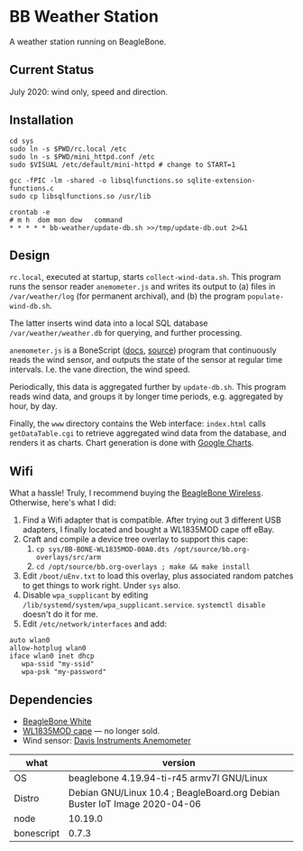 # BB Weather Station

A weather station running on BeagleBone. 

## Current Status

July 2020: wind only, speed and direction. 

## Installation

```
cd sys
sudo ln -s $PWD/rc.local /etc
sudo ln -s $PWD/mini_httpd.conf /etc
sudo $VISUAL /etc/default/mini-httpd # change to START=1

gcc -fPIC -lm -shared -o libsqlfunctions.so sqlite-extension-functions.c
sudo cp libsqlfunctions.so /usr/lib

crontab -e
# m h  dom mon dow   command
* * * * * bb-weather/update-db.sh >>/tmp/update-db.out 2>&1
```

## Design

`rc.local`, executed at startup, starts `collect-wind-data.sh`.
This program runs the sensor reader `anemometer.js` and writes its output
to (a) files in `/var/weather/log` (for permanent archival), and 
(b) the program `populate-wind-db.sh`.

The latter inserts wind data into a local SQL database 
`/var/weather/weather.db` for querying, and further processing.

`anemometer.js` is a BoneScript ([docs](http://beagleboard.org/bonescript), 
[source](https://github.com/jadonk/bonescript)) program that continuously reads the
wind sensor, and outputs
the state of the sensor at regular time intervals. 
I.e. the vane direction, the wind speed. 

Periodically, this data is aggregated further by `update-db.sh`. This program 
reads wind data, and groups it by longer time periods, 
e.g. aggregated by hour, by day. 

Finally, the `www` directory contains the Web interface: `index.html` calls 
`getDataTable.cgi` to retrieve aggregated wind data from the database, 
and renders it as charts. Chart generation is done
with [Google Charts](https://developers.google.com/chart).

## Wifi

What a hassle! Truly, I recommend buying the 
[BeagleBone Wireless](https://beagleboard.org/black-wireless).
Otherwise, here's what I did:

1. Find a Wifi adapter that is compatible. After trying out 3 different USB adapters, I finally located and bought a WL1835MOD cape off eBay. 
1. Craft and compile a device tree overlay to support this cape:
	1. `cp sys/BB-BONE-WL1835MOD-00A0.dts /opt/source/bb.org-overlays/src/arm`
	1. `cd /opt/source/bb.org-overlays ; make && make install`
1. Edit `/boot/uEnv.txt` to load this overlay, plus associated random patches to get things to work right. Under `sys` also. 
1. Disable `wpa_supplicant` by editing `/lib/systemd/system/wpa_supplicant.service`. `systemctl disable` doesn't do it for me. 
1. Edit `/etc/network/interfaces` and add:

```
auto wlan0
allow-hotplug wlan0
iface wlan0 inet dhcp
   wpa-ssid "my-ssid"
   wpa-psk "my-password"
```

## Dependencies

* [BeagleBone White](https://beagleboard.org/bone-original)
* [WL1835MOD cape](https://github.com/CircuitCo/WL1835MOD) — no longer sold. 
* Wind sensor: [Davis Instruments Anemometer](https://www.amazon.com/Davis-Instruments-Anemometer-Vantage-Pro2/dp/B004GK9MFO/)

what | version
------------ | -------------
OS | beaglebone 4.19.94-ti-r45 armv7l GNU/Linux
Distro | Debian GNU/Linux 10.4 ; BeagleBoard.org Debian Buster IoT Image 2020-04-06
node | 10.19.0
bonescript | 0.7.3



